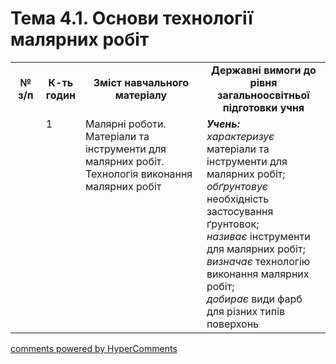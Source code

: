 <div id="hypercomments_widget" class="js-hypercomments-widget invisible"></div>

# Тема 4.1. Основи технології малярних робіт

<table>
  <tr>
    <td width="10%" align="center"><b>№ з/п</b></td>
    <td width="10%" align="center"><b>К-ть годин</b></td>
    <td width="40%" align="center"><b>Зміст навчального матеріалу</b></td>
    <td width="40%" align="center"><b>Державні вимоги до рівня загальноосвітньої підготовки учня</b></td>
  </tr>
  <tr>
<td width="10%" style="vertical-align:top !important;"></td>
<td width="10%" style="vertical-align:top !important;">1</td>
    <td width="40%" style="vertical-align:top !important;">
Малярні роботи. Матеріали та інструменти для малярних робіт. Технологія виконання малярних робіт
</td>
    <td width="40%" style="vertical-align:top !important;">
<i><b>Учень:</b></i><br>
<i>характеризує</i> матеріали та інструменти для малярних робіт;<br>
<i>обґрунтовує</i> необхідність застосування  ґрунтовок;<br>
<i>називає</i> інструменти для малярних робіт;<br>
<i>визначає</i> технологію виконання малярних робіт;<br>
<i>добирає</i> види фарб для різних типів поверхонь
</td>
  </tr>
  </tr>
</table>

<div class="js-hypercomments-container">
<a href="http://hypercomments.com" class="hc-link" title="comments widget">comments powered by HyperComments</a>
</div>